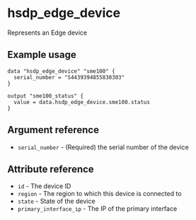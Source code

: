 # hsdp_edge_device

Represents an Edge device

## Example usage

```hcl
data "hsdp_edge_device" "sme100" {
  serial_number = "S4439394855830303"
}

output "sme100_status" {
  value = data.hsdp_edge_device.sme100.status
}
```

## Argument reference

* `serial_number` - (Required) the serial number of the device

## Attribute reference

* `id` - The device ID
* `region` - The region to which this device is connected to
* `state` - State of the device
* `primary_interface_ip` - The IP of the primary interface

